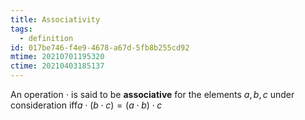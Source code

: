 ```yaml
---
title: Associativity
tags:
  - definition
id: 017be746-f4e9-4678-a67d-5fb8b255cd92
mtime: 20210701195320
ctime: 20210403185137
---
```


An operation $\cdot$ is said to be **associative** for the elements $a, b, c$ under consideration iff$a \cdot ( b \cdot c ) =(a \cdot b) \cdot c$
